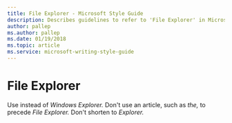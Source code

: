 ```yaml
---
title: File Explorer - Microsoft Style Guide
description: Describes guidelines to refer to 'File Explorer' in Microsoft documents and provides examples.
author: pallep
ms.author: pallep
ms.date: 01/19/2018
ms.topic: article
ms.service: microsoft-writing-style-guide
---
```


# File Explorer

Use instead of *Windows Explorer.* Don't use an article, such as *the,* to precede *File Explorer.* Don't shorten to *Explorer.*
